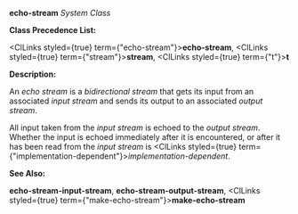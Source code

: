 **echo-stream** *System Class* 



**Class Precedence List:** 



<ClLinks styled={true} term={"echo-stream"}><b>echo-stream</b></ClLinks>, <ClLinks styled={true} term={"stream"}><b>stream</b></ClLinks>, <ClLinks styled={true} term={"t"}><b>t</b></ClLinks> 



**Description:** 



An *echo stream* is a *bidirectional stream* that gets its input from an associated *input stream* and sends its output to an associated *output stream*. 



All input taken from the *input stream* is echoed to the *output stream*. Whether the input is echoed immediately after it is encountered, or after it has been read from the *input stream* is <ClLinks styled={true} term={"implementation-dependent"}><i>implementation-dependent</i></ClLinks>. 



**See Also:** 



**echo-stream-input-stream**, **echo-stream-output-stream**, <ClLinks styled={true} term={"make-echo-stream"}><b>make-echo-stream</b></ClLinks> 



